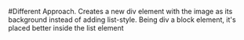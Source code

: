 #Different Approach. Creates a new div element with the image as its background instead of adding list-style. Being div a block element, it's placed better inside the list element
